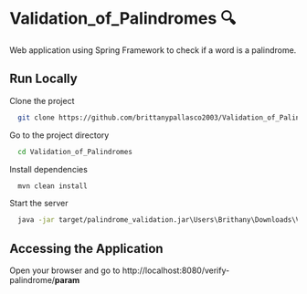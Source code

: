 # Validation_of_Palindromes 🔍

Web application using Spring Framework to check if a word is a palindrome.

## Run Locally

Clone the project

```bash
  git clone https://github.com/brittanypallasco2003/Validation_of_Palindromes.git
```

Go to the project directory

```bash
  cd Validation_of_Palindromes
```

Install dependencies

```bash
  mvn clean install
```

Start the server

```bash
  java -jar target/palindrome_validation.jar\Users\Brithany\Downloads\Valjava -jar target/palindrome_validation-0.0.1-SNAPSHOT.jar
```

## Accessing the Application

Open your browser and go to http://localhost:8080/verify-palindrome/**param**
